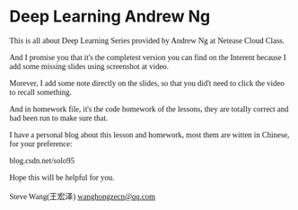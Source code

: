 # Deep Learning Andrew Ng
<font face='Cambria'>
This is all about Deep Learning Series provided by Andrew Ng at Netease Cloud Class. 

And I promise you that it's the completest version you can find on the Interent because I add some missing slides using screenshot at video.

Morever, I add some note directly on the slides, so that you did't need to click the video to recall something.

And in homework file, it's the code homework of the lessons, they are totally correct and had been run to make sure that.

I have a personal blog about this lesson and homework, most them are witten in Chinese, for your preference:

blog.csdn.net/solo95

Hope this will be helpful for you.

Steve Wang(王宏泽) 
wanghongzecn@qq.com
